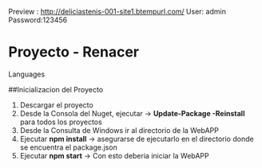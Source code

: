 Preview : http://deliciastenis-001-site1.btempurl.com/
User: admin
Password:123456

# Proyecto - Renacer

Languages

##Inicializacion del Proyecto

1. Descargar el proyecto
2. Desde la Consola del Nuget, ejecutar -> **Update-Package -Reinstall** para todos los proyectos
3. Desde la Consulta de Windows ir al directorio de la WebAPP
4. Ejecutar **npm install** -> asegurarse de ejecutarlo en el directorio donde se encuentra el package.json
5. Ejecutar **npm start** -> Con esto deberia iniciar la WebAPP
